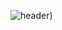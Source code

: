 
![header](https://capsule-render.vercel.app/api?type=waving&color=timeGradient&text=Welcome%20to%20Jiae's%20GitHub%20👋&animation=twinkling&fontSize=35&fontAlignY=40&fontAlign=70&height=250))
<!--
**jiaeyamm33/jiaeyamm33** is a ✨ _special_ ✨ repository because its `README.md` (this file) appears on your GitHub profile.

Here are some ideas to get you started:

- 🔭 I’m currently working on ...
- 🌱 I’m currently learning ...
- 👯 I’m looking to collaborate on ...
- 🤔 I’m looking for help with ...
- 💬 Ask me about ...
- 📫 How to reach me: ...
- 😄 Pronouns: ...
- ⚡ Fun fact: ...
-->
